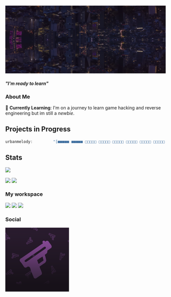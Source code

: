 [![Header](./Background.png)](https://guns.lol/ghfakegh1337) 


#### *"I'm ready to learn"*

### About Me

🌱 **Currently Learning**: I'm on a journey to learn game hacking and reverse engineering but im still a *newbie*.

## Projects in Progress
```js
urbanmelody:         "[■■■■■ ■■■■■ □□□□□ □□□□□ □□□□□ □□□□□ □□□□□ □□□□□ □□□□□ □□□□□] 15%"
```

## Stats
![](https://komarev.com/ghpvc/?username=ghfakegh1337&color=red&style=for-the-badge)

[![](https://github-readme-stats.vercel.app/api?username=ghfakegh1337&show_icons=true&show_icons=true&title_color=7433FF&icon_color=bb2acf&text_color=b3b3ff&bg_color=0,000000,130F40&hide_border=true)]()
[![](https://github-readme-stats.vercel.app/api/top-langs/?username=ghfakegh1337&title_color=7433FF&icon_color=bb2acf&text_color=b3b3ff&bg_color=0,000000,130F40&hide_border=true&layout=compact&hide=batchfile,c#)]()

### My workspace

![](https://img.shields.io/badge/-Visual%20Studio-000?style=for-the-badge&logo=Visual%20Studio&logoColor=purple)
![](https://img.shields.io/badge/Github-000?logo=github&style=for-the-badge)
![](https://skillicons.dev/icons?i=cpp)

### Social
[![Guns.lol](./Guns_lol2.png)](https://guns.lol/ghfakegh1337)
